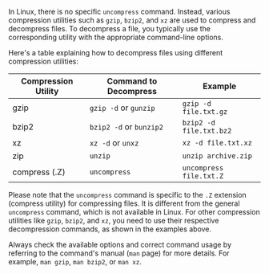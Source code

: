 In Linux, there is no specific `uncompress` command. Instead, various compression utilities such as `gzip`, `bzip2`, and `xz` are used to compress and decompress files. To decompress a file, you typically use the corresponding utility with the appropriate command-line options.

Here's a table explaining how to decompress files using different compression utilities:

| Compression Utility | Command to Decompress     | Example                              |
|---------------------|---------------------------|--------------------------------------|
| gzip                | `gzip -d` or `gunzip`     | `gzip -d file.txt.gz`                |
| bzip2               | `bzip2 -d` or `bunzip2`   | `bzip2 -d file.txt.bz2`              |
| xz                  | `xz -d` or `unxz`         | `xz -d file.txt.xz`                  |
| zip                 | `unzip`                   | `unzip archive.zip`                  |
| compress (.Z)       | `uncompress`              | `uncompress file.txt.Z`              |

Please note that the `uncompress` command is specific to the `.Z` extension (compress utility) for compressing files. It is different from the general `uncompress` command, which is not available in Linux. For other compression utilities like `gzip`, `bzip2`, and `xz`, you need to use their respective decompression commands, as shown in the examples above.

Always check the available options and correct command usage by referring to the command's manual (`man` page) for more details. For example, `man gzip`, `man bzip2`, or `man xz`.
